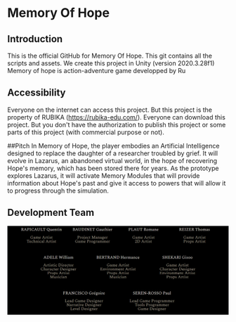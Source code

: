 # Memory Of Hope

## Introduction

This is the official GitHub for Memory Of Hope. This git contains all the scripts and assets. We create this project in Unity (version 2020.3.28f1)
Memory of hope is action-adventure game developped by Ru

## Accessibility 
Everyone on the internet can access this project. But this project is the property of RUBIKA (https://rubika-edu.com/). Everyone can download this project. But you don't have the authorization to publish this project or some parts of this project (with commercial purpose or not).

##Pitch
In Memory of Hope, the player embodies an Artificial Intelligence designed to replace the daughter of a researcher troubled by grief.
It will evolve in Lazarus, an abandoned virtual world, in the hope of recovering Hope's memory, which has been stored there for years.
As the prototype explores Lazarus, it will activate Memory Modules that will provide information about Hope's past and give it access to powers that will allow it to progress through the simulation.

## Development Team

![](ReadMe/DevelopmentTeam.png)


